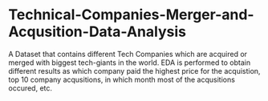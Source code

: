# Technical-Companies-Merger-and-Acqusition-Data-Analysis
A Dataset that contains different Tech Companies which are acquired or merged with biggest tech-giants in the world. EDA is performed to obtain different results as which company paid the highest price for the acquistion, top 10 company acqusitions, in which month most of the acqusitions occured, etc.
